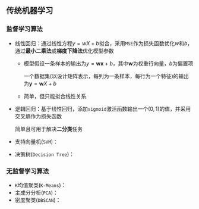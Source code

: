 ## 传统机器学习

### 监督学习算法

- 线性回归：通过线性方程$y=wX+b$拟合，采用`MSE`作为损失函数优化$w$和$b$，通过**最小二乘法**或**梯度下降法**优化模型参数

  - 模型假设一条样本的输出为$y=\boldsymbol w\boldsymbol x+b$，其中$\boldsymbol w$为权重行向量，$b$为偏置项

    一个数据集(以设计矩阵表示，每列为一条样本，每行为一个特征)的输出为$\boldsymbol y=\boldsymbol wX+b$

  - 简单，但只能拟合线性关系

- 逻辑回归：基于线性回归，添加`sigmoid`激活函数输出一个$(0,1)$的值，并采用交叉熵作为损失函数

  简单且可用于解决**二分类**任务

- 支持向量机(`SVM`)：

- 决策树(`Decision Tree`)：

### 无监督学习算法

- `K`均值聚类(`K-Means`)：
- 主成分分析(`PCA`)：
- 密度聚类(`DBSCAN`)：

